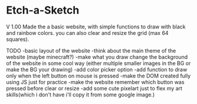 # Etch-a-Sketch

V 1.00
Made the a basic website, with simple functions to draw with black and rainbow colors.
you can also clear and resize the grid (max 64 squares).

TODO
-basic layout of the website
-think about the main theme of the website (maybe minecraft?)
-make what you draw change the background of the website in some cool way (either multiple smaller images in the BG or make the BG your drawing)
-add color picker option
-add function to draw only when the left button on mouse is pressed
-make the DOM created fully using JS just for practice
-make the website remember which button was pressed before clear or resize
-add some cute pixelart just to flex my art skills(which i don't have i'll copy it from some google image.)